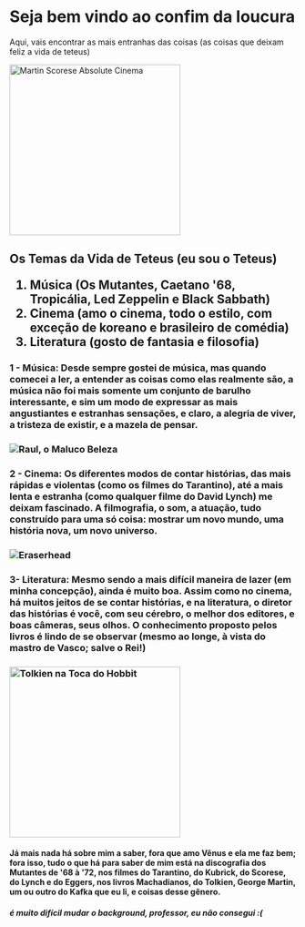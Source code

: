  <DOCTYPE html>
<html lang="en-US">
<head>
    <link rel="stylesheet" href="https://jabbatheteus.github.io/giberto/style.css">
    <meta charset="UTF-8">
    <meta name="viewport" content="width=device-width, initial-scale=1.0">
    <title>Pindamonhangaba Soccer</title>
</meta>
</head>
<body>
    <h1> Seja bem vindo ao confim da loucura</h1>
   <p1> Aqui, vais encontrar as mais entranhas das coisas (as coisas que deixam feliz a vida de teteus)
</p>
    
  <p1><img src="https://i.redd.it/absolute-cinema-wasnt-symmetrical-so-i-fixed-it-v0-xqg82y0lfg4e1.jpg?width=645&format=pjpg&auto=webp&s=d236fdd8d1bc96fece790400ada4d4d16e55a4ce" alt="Martin Scorese Absolute Cinema" width="300" height="300">
  </p1>
  <h2>Os Temas da Vida de Teteus (eu sou o Teteus)
  <ol>
  <li>Música (Os Mutantes, Caetano '68, Tropicália, Led Zeppelin e Black Sabbath)
  </li>
  <li>Cinema (amo o cinema, todo o estilo, com exceção de koreano e brasileiro de comédia)
  </li>
  <li>Literatura (gosto de fantasia e filosofia)
  </li>
  </ol>
  </h2>
 <h3>1 - Música: Desde sempre gostei de música, mas quando comecei a ler, a entender as coisas como elas realmente são, a música não foi mais somente um conjunto de barulho interessante, e sim um modo de expressar as mais angustiantes e estranhas sensações, e claro, a alegria de viver, a tristeza de existir, e a mazela de pensar.
  </h3>
  <h3><img src="https://static.wixstatic.com/media/18886f_59e9cc39202f4244a3d5731e2a33a8dd~mv2.jpg/v1/fill/w_568,h_320,al_c,q_80,usm_0.66_1.00_0.01,enc_avif,quality_auto/18886f_59e9cc39202f4244a3d5731e2a33a8dd~mv2.jpg" alt="Raul, o Maluco Beleza">
  </h3>
  <h3>2 - Cinema: Os diferentes modos de contar histórias, das mais rápidas e violentas (como os filmes do Tarantino), até a mais lenta e estranha (como qualquer filme do David Lynch) me deixam fascinado. A filmografia, o som, a atuação, tudo construído para uma só coisa: mostrar um novo mundo, uma história nova, um novo universo.
   </h3>
  <h3><img src="https://i0.wp.com/www.botequimdeideias.com.br/flogase/wp-content/uploads/2012/08/davidlynch-eraserhead.jpg?resize=300%2C300" alt="Eraserhead">
  </h3>
  <h3>3- Literatura: Mesmo sendo a mais difícil maneira de lazer (em minha concepção), ainda é muito boa. Assim como no cinema, há muitos jeitos de se contar histórias, e na literatura, o diretor das histórias é você, com seu cérebro, o melhor dos editores, e boas câmeras, seus olhos. O conhecimento proposto pelos livros é lindo de se observar (mesmo ao longe, à vista do mastro de Vasco; salve o Rei!)
  </h3>
  <h3> <img src="https://tolkienista.com/wp-content/uploads/2020/12/tolkien-mapa.jpg?w=520" alt="Tolkien na Toca do Hobbit" width= "300" height= "300">
  </h3>
  <h4>Já mais nada há sobre mim a saber, fora que amo Vênus e ela me faz bem; fora isso, tudo o que há para saber de mim está na discografia dos Mutantes de '68 à '72, nos filmes do Tarantino, do Kubrick, do Scorese, do Lynch e do Eggers, nos livros Machadianos, do Tolkien, George Martin, um ou outro do Kafka que eu li, e coisas desse gênero.
  </h4>
   <h5>é muito difícil mudar o background, professor, eu não consegui :(
   </h5>
</body>

